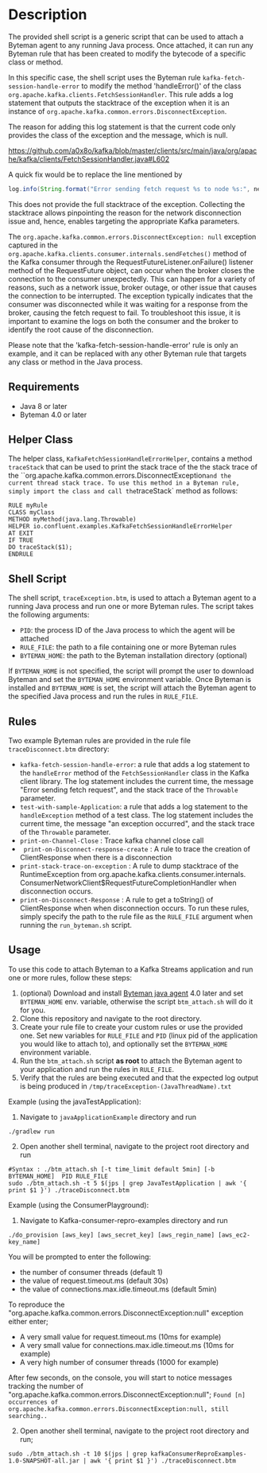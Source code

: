 # Description

The provided shell script is a generic script that can be used to attach a Byteman agent to any running Java process. Once attached, it can run any Byteman rule that has been created to modify the bytecode of a specific class or method.

In this specific case, the shell script uses the Byteman rule `kafka-fetch-session-handle-error` to modify the method 'handleError()' of the class `org.apache.kafka.clients.FetchSessionHandler`. This rule adds a log statement that outputs the stacktrace of the exception when it is an instance of `org.apache.kafka.common.errors.DisconnectException`.

The reason for adding this log statement is that the current code only provides the class of the exception and the message, which is null. 

https://github.com/a0x8o/kafka/blob/master/clients/src/main/java/org/apache/kafka/clients/FetchSessionHandler.java#L602

A quick fix would be to replace the line mentioned by

```java
log.info(String.format("Error sending fetch request %s to node %s:", nextMetadata, node), t);
```

This does not provide the full stacktrace of the exception. Collecting the stacktrace allows pinpointing the reason for the network disconnection issue and, hence, enables targeting the appropriate Kafka parameters.

The `org.apache.kafka.common.errors.DisconnectException: null` exception captured in the `org.apache.kafka.clients.consumer.internals.sendFetches()` method of the Kafka consumer through the RequestFutureListener.onFailure() listener method of the RequestFuture object, can occur when the broker closes the connection to the consumer unexpectedly. This can happen for a variety of reasons, such as a network issue, broker outage, or other issue that causes the connection to be interrupted. The exception typically indicates that the consumer was disconnected while it was waiting for a response from the broker, causing the fetch request to fail. To troubleshoot this issue, it is important to examine the logs on both the consumer and the broker to identify the root cause of the disconnection.

Please note that the 'kafka-fetch-session-handle-error' rule is only an example, and it can be replaced with any other Byteman rule that targets any class or method in the Java process.

## Requirements

- Java 8 or later
- Byteman 4.0 or later

## Helper Class

The helper class, `KafkaFetchSessionHandleErrorHelper`, contains a method `traceStack` that can be used to print the stack trace of the  the stack trace of the ``org.apache.kafka.common.errors.DisconnectException` and the current thread stack trace. To use this method in a Byteman rule, simply import the class and call the `traceStack` method as follows:

```
RULE myRule
CLASS myClass
METHOD myMethod(java.lang.Throwable)
HELPER io.confluent.examples.KafkaFetchSessionHandleErrorHelper
AT EXIT
IF TRUE
DO traceStack($1);
ENDRULE
```

## Shell Script

The shell script, `traceException.btm`, is used to attach a Byteman agent to a running Java process and run one or more Byteman rules. The script takes the following arguments:

- `PID`: the process ID of the Java process to which the agent will be attached
- `RULE_FILE`: the path to a file containing one or more Byteman rules
- `BYTEMAN_HOME`: the path to the Byteman installation directory (optional)

If `BYTEMAN_HOME` is not specified, the script will prompt the user to download Byteman and set the `BYTEMAN_HOME` environment variable. Once Byteman is installed and `BYTEMAN_HOME` is set, the script will attach the Byteman agent to the specified Java process and run the rules in `RULE_FILE`.

## Rules

Two example Byteman rules are provided in the rule file `traceDisconnect.btm` directory:

- `kafka-fetch-session-handle-error`: a rule that adds a log statement to the `handleError` method of the `FetchSessionHandler` class in the Kafka client library. The log statement includes the current time, the message "Error sending fetch request", and the stack trace of the `Throwable` parameter.
- `test-with-sample-Application`: a rule that adds a log statement to the `handleException` method of a test class. The log statement includes the current time, the message "an exception occurred", and the stack trace of the `Throwable` parameter.
- `print-on-Channel-Close` : Trace kafka channel close call 
- ` print-on-Disconnect-response-create` : A rule to trace the creation of ClientResponse when there is a disconnection
- `print-stack-trace-on-exception` : A rule to dump stacktrace of the RuntimeException from org.apache.kafka.clients.consumer.internals.
ConsumerNetworkClient$RequestFutureCompletionHandler when disconnection occurs.
- `print-on-Disconnect-Response` : A rule to get a toString() of ClientResponse when when disconnection occurs.
To run these rules, simply specify the path to the rule file as the `RULE_FILE` argument when running the `run_byteman.sh` script.

## Usage

To use this code to attach Byteman to a Kafka Streams application and run one or more rules, follow these steps:

1. (optional) Download and install [Byteman java agent](https://downloads.jboss.org/byteman/4.0.20/byteman-download-4.0.20-bin.zip) 4.0 later and set `BYTEMAN_HOME` env. variable, otherwise the script `btm_attach.sh` will do it for you.
2. Clone this repository and navigate to the root directory.
3. Create your rule file to create your custom rules or use the provided one. Set new variables for `RULE_FILE`  and `PID`  (linux pid of the application you would like to attach to), and optionally set the `BYTEMAN_HOME` environment variable.
4. Run the `btm_attach.sh` script **as root** to attach the Byteman agent to your application and run the rules in `RULE_FILE`.
5. Verify that the rules are being executed and that the expected log output is being produced in `/tmp/traceException-(JavaThreadName).txt`

Example (using the javaTestApplication): 

1. Navigate to `javaApplicationExample` directory and run 
```shell
./gradlew run

```
2. Open another shell terminal, navigate to the project root directory and run

```shell
#Syntax : ./btm_attach.sh [-t time_limit default 5min] [-b BYTEMAN_HOME]  PID RULE_FILE 
sudo ./btm_attach.sh -t 5 $(jps | grep JavaTestApplication | awk '{ print $1 }') ./traceDisconnect.btm
```

Example (using the ConsumerPlayground): 
1. Navigate to Kafka-consumer-repro-examples directory and run 
```shell
./do_provision [aws_key] [aws_secret_key] [aws_regin_name] [aws_ec2-key_name]

```
You will be prompted to enter the following:
- the number of consumer threads (default 1)
- the value of request.timeout.ms (default 30s)
- the value of connections.max.idle.timeout.ms (default 5min)

To reproduce the "org.apache.kafka.common.errors.DisconnectException:null" exception either enter;
- A very small value for request.timeout.ms (10ms for example)
- A  very small value for connections.max.idle.timeout.ms (10ms for example)
- A very high number of consumer threads (1000 for example)

After few seconds, on the console, you will start to notice messages tracking the number of "org.apache.kafka.common.errors.DisconnectException:null";
`Found [n] occurrences of org.apache.kafka.common.errors.DisconnectException:null, still searching..`

2. Open another shell terminal, navigate to the project root directory and run;
```shell
sudo ./btm_attach.sh -t 10 $(jps | grep kafkaConsumerReproExamples-1.0-SNAPSHOT-all.jar | awk '{ print $1 }') ./traceDisconnect.btm
```